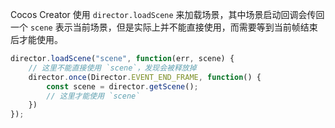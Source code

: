 Cocos Creator 使用 `director.loadScene` 来加载场景，其中场景启动回调会传回一个 `scene` 表示当前场景，但是实际上并不能直接使用，而需要等到当前帧结束后才能使用。

```typescript
director.loadScene("scene", function(err, scene) {
    // 这里不能直接使用 `scene`，发现会被释放掉
    director.once(Director.EVENT_END_FRAME, function() {
        const scene = director.getScene();
        // 这里才能使用 `scene`
    })
});
```
